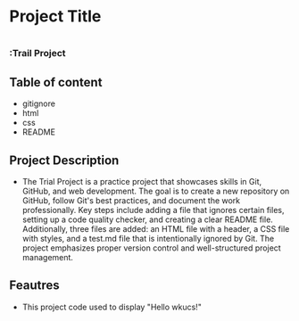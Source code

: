 <h1><B>Project Title</B></h1>

<h1>
      <h3>:Trail Project</h3>

<h2>Table of content</h2>
   <ul><li>gitignore</li>
    <li> html</li>
    <li> css</li>
     <li>README</li>
   </ul>
   <h2>Project Description</h2>
   <p><ul><li> The Trial Project is a practice project that showcases skills in Git, GitHub, and web development. The goal is to create a new repository on GitHub, follow Git's best practices, and document the work professionally. Key steps include adding a file that ignores certain files, setting up a code quality checker, and creating a clear README file. Additionally, three files are added: an HTML file with a header, a CSS file with styles, and a test.md file that is intentionally ignored by Git. The project emphasizes proper version control and well-structured project management.</li></ul></p>
     <h2>Feautres</h2>
     <p><ul><li> This project code used to display  "Hello wkucs!" </li></ul></p>
